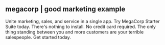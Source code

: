 ## megacorp | good marketing example

Unite marketing, sales, and service in a single app. Try MegaCorp Starter Suite today. There's nothing to install. No credit card required. The only thing standing between you and more customers are your terrible salespeople. Get started today.
